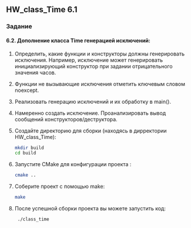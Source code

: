 ## HW_class_Time 6.1

### Задание
#### 6.2. Дополнение класса Time генерацией исключений:
1. Определить, какие функции и конструкторы должны генерировать исключения. Например, исключение может генерировать инициализирующий конструктор при задании отрицательного значения часов.
2. Функции не вызывающие исключения отметить ключевым словом noexcept.
3. Реализовать генерацию исключений и их обработку в main().
4. Намеренно создать исключение. Проанализировать вывод сообщений конструкторов/деструктора.

1. Создайте директорию для сборки (находясь в дирректории HW_class_Time):
   ```sh
   mkdir build
   cd build
   ```
2. Запустите CMake для конфигурации проекта :
   
   ```sh
   cmake ..
   ```
   

3. Соберите проект с помощью make:
   ```sh
   make
   ```
4. После успешной сборки проекта вы можете запустить код:
   ```sh
    ./class_time
   ```